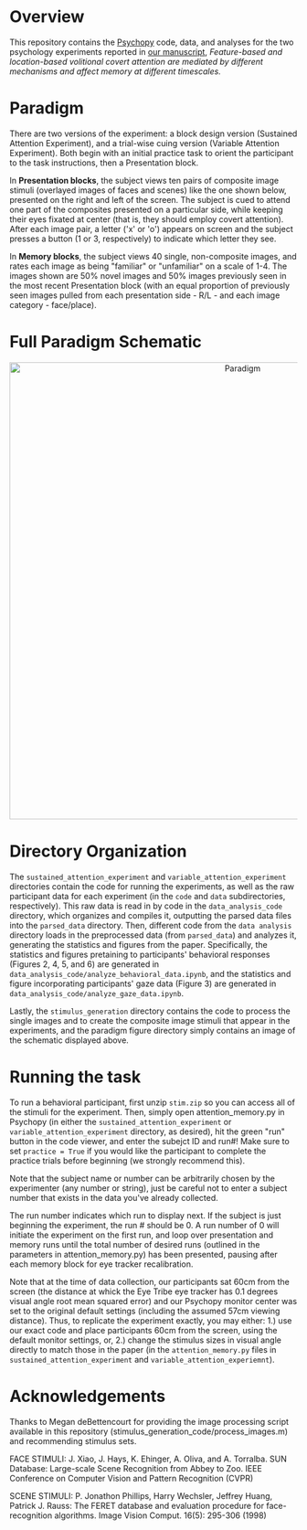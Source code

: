 # Overview

This repository contains the [Psychopy](http://psychopy.org/) code, data, and analyses for the two psychology experiments reported in [our manuscript](https://psyarxiv.com/2ps6e), <i>Feature-based and location-based volitional covert attention are mediated by different mechanisms and affect memory at different timescales.</i>

# Paradigm

There are two versions of the experiment: a block design version (Sustained Attention Experiment), and a trial-wise cuing version (Variable Attention Experiment). Both begin with an initial practice task to orient the participant to the task instructions, then a Presentation block.

In <b>Presentation blocks</b>, the subject views ten pairs of composite image stimuli (overlayed images of faces and scenes) like the one shown below, presented on the right and left of the screen. The subject is cued to attend one part of the composites presented on a particular side, while keeping their eyes fixated at center (that is, they should employ covert attention). After each image pair, a letter ('x' or 'o') appears on screen and the subject presses a button (1 or 3, respectively) to indicate which letter they see.<br />

In <b>Memory blocks</b>, the subject views 40 single, non-composite images, and rates each image as being "familiar" or "unfamiliar" on a scale of 1-4. The images shown are 50% novel images and 50% images previously seen in the most recent Presentation block (with an equal proportion of previously seen images pulled from each presentation side - R/L - and each image category - face/place).

 
 # Full Paradigm Schematic
 
<center><img style="display: inline" src="paradigm_figure/paradigm_and_key.jpg" alt="Paradigm" width="800"> </center>

# Directory Organization

The `sustained_attention_experiment` and `variable_attention_experiment` directories contain the code for running the experiments, as well as the raw participant data for each experiment (in the `code` and `data` subdirectories, respectively). This raw data is read in by code in the `data_analysis_code` directory, which organizes and compiles it, outputting the parsed data files into the `parsed_data` directory. Then, different code from the `data analysis` directory loads in the preprocessed data (from `parsed_data`) and analyzes it, generating the statistics and figures from the paper. Specifically, the statistics and figures pretaining to participants' behavioral responses (Figures 2, 4, 5, and 6) are generated in `data_analysis_code/analyze_behavioral_data.ipynb`, and the statistics and figure incorporating participants' gaze data (Figure 3) are generated in `data_analysis_code/analyze_gaze_data.ipynb`.

Lastly, the `stimulus_generation` directory contains the code to process the single images and to create the composite image stimuli that appear in the experiments, and the paradigm figure directory simply contains an image of the schematic displayed above. 

# Running the task

To run a behavioral participant, first unzip `stim.zip` so you can access all of the stimuli for the experiment. Then, simply open attention_memory.py in Psychopy (in either the `sustained_attention_experiment` or `variable_attention_experiment` directory, as desired), hit the green "run" button in the code viewer, and enter the subejct ID and run#! Make sure to set `practice = True` if you would like the participant to complete the practice trials before beginning (we strongly recommend this).

Note that the subject name or number can be arbitrarily chosen by the experimenter (any number or string), just be careful not to enter a subject number that exists in the data you've already collected.

The run number indicates which run to display next. If the subject is just beginning the experiment, the run # should be 0. A run number of 0 will initiate the experiment on the first run, and loop over presentation and memory runs until the total number of desired runs (outlined in the parameters in attention_memory.py) has been presented, pausing after each memory block for eye tracker recalibration. 

Note that at the time of data collection, our participants sat 60cm from the screen (the distance at whick the Eye Tribe eye tracker has 0.1 degrees visual angle root mean squared error) and our Psychopy monitor center was set to the original default settings (including the assumed 57cm viewing distance). Thus, to replicate the experiment exactly, you may either: 1.) use our exact code and place participants 60cm from the screen, using the default monitor settings, or, 2.) change the stimulus sizes in visual angle directly to match those in the paper (in the `attention_memory.py` files in `sustained_attention_experiment` and `variable_attention_experiemnt`).

# Acknowledgements
Thanks to Megan deBettencourt for providing the image processing script available in this repository (stimulus_generation_code/process_images.m) and recommending stimulus sets. 


FACE STIMULI:
J. Xiao, J. Hays, K. Ehinger, A. Oliva, and A. Torralba.
SUN Database: Large-scale Scene Recognition from Abbey to Zoo.
IEEE Conference on Computer Vision and Pattern Recognition (CVPR)

SCENE STIMULI:
P. Jonathon Phillips, Harry Wechsler, Jeffrey Huang, Patrick J. Rauss: The FERET database and evaluation procedure for face-recognition algorithms. Image Vision Comput. 16(5): 295-306 (1998)

